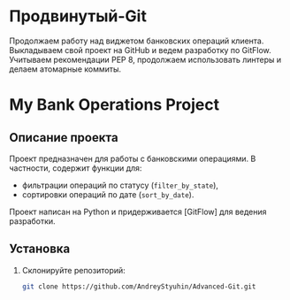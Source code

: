 # Продвинутый-Git
Продолжаем работу над виджетом банковских операций клиента. Выкладываем свой проект на GitHub и ведем разработку по GitFlow. 
Учитываем рекомендации PEP 8, продолжаем использовать линтеры и делаем атомарные коммиты.

# My Bank Operations Project

## Описание проекта
Проект предназначен для работы с банковскими операциями. 
В частности, содержит функции для:
- фильтрации операций по статусу (`filter_by_state`),
- сортировки операций по дате (`sort_by_date`).

Проект написан на Python и придерживается [GitFlow] для ведения разработки.

## Установка
1. Склонируйте репозиторий:
   ```bash
   git clone https://github.com/AndreyStyuhin/Advanced-Git.git
